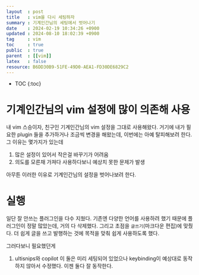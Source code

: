 ```yaml
---
layout  : post
title   : vim을 다시 세팅하자
summary : 기계인간님의 세팅에서 벗어나기 
date    : 2024-02-19 10:34:26 +0900
updated : 2024-08-10 18:02:39 +0900
tag     : vim
toc     : true
public  : true
parent  : [[vim]]
latex   : false
resource: B6DD30B9-51FE-49D0-AEA1-FD30DE6829C2
---
```

* TOC
{:toc}

# 기계인간님의 vim 설정에 많이 의존해 사용
내 vim 스승이자, 친구인 기계인간님의 vim 설정을 그대로 사용해왔다. 거기에 내가 필요한 plugin 들을 추가하거나 조금씩 변경을 해왔는데, 이번에는 아예 탈피해보려 한다. 그 이유는 몇가지가 있는데

1. 많은 설정이 있어서 작은걸 바꾸기가 어려움
2. 의도를 모른채 가져다 사용하다보니 예상치 못한 문제가 발생

아무튼 이러한 이유로 기계인간님의 설정을 벗어나보려 한다.

# 실행
일단 잘 안쓰는 플러그인을 다수 지웠다. 기존엔 다양한 언어를 사용하려 했기 때문에 플러그인이 정말 많았는데, 거의 다 삭제했다. 그리고 초점을 `글쓰기`(마크다운 편집)에 맞췄다. 더 쉽게 글을 쓰고 발행하는 것에 목적을 맞춰 쉽게 사용하도록 했다.

그러다보니 필요했던게
1. ultisnips와 copilot
이 둘은 미리 세팅되어 있었으나 keybinding이 예상대로 동작하지 않아서 수정했다. 이젠 둘다 잘 동작한다. 

  
  
